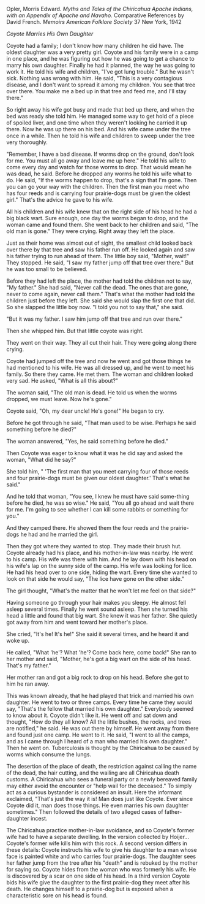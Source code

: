 
Opler, Morris Edward. *Myths and Tales of the Chiricahua Apache Indians, with an Appendix of Apache and Navaho.* Comparative References by David French. *Memoirs American Folklore Society* 37 New York, 1942

*Coyote Marries His Own Daughter*

Coyote had a family; I don't know how many children he did have. The oldest daughter was a very pretty girl. Coyote and his family were in a camp in one place, and he was figuring out how he was going to get a chance to marry his own daughter. Finally he had it planned, the way he was going to work it. He told his wife and children, "I've got lung trouble." But he wasn't sick. Nothing was wrong with him. He said, "This is a very contagious disease, and I don't want to spread it among my children. You see that tree over there. You make me a bed up in that tree and feed me, and I'll stay there."

So right away his wife got busy and made that bed up there, and when the bed was ready she told him. He managed some way to get hold of a piece of spoiled liver, and one time when they weren't looking he carried it up there. Now he was up there on his bed. And his wife came under the tree once in a while. Then he told his wife and children to sweep under the tree very thoroughly.

"Remember, I have a bad disease. If worms drop on the ground, don't look for me.  You must all go away and leave me up here." He told his wife to come every day and watch for those worms to drop. That would mean he was dead, he said. Before he dropped any worms he told his wife what to do. He said, "If the worms happen to drop, that's a sign that I'm gone. Then you can go your way with the children. Then the first man you meet who has four reeds and is carrying four prairie-dogs must be given the oldest girl." That's the advice he gave to his wife.

All his children and his wife knew that on the right side of his head he had a big black wart. Sure enough, one day the worms began to drop, and the woman came and found them. She went back to her children and said, "The old man is gone." They were crying. Right away they left the place.

Just as their home was almost out of sight, the smallest child looked back over there by that tree and saw his father run off. He looked again and saw his father trying to run ahead of them. The little boy said, "Mother, wait!" They stopped. He said, "I saw my father jump off that tree over there." But he was too small to be believed. 

Before they had left the place, the mother had told the children not to say, "My father." She had said, "Never call the dead. The ones that are gone, never to come again, never call them." That's what the mother had told the children just before they left. She said she would slap the first one that did. So she slapped the little boy now. "I told you not to say that," she said.

"But it was my father. I saw him jump off that tree and run over there."

Then she whipped him. But that little coyote was right.

They went on their way. They all cut their hair. They were going along there crying. 

Coyote had jumped off the tree and now he went and got those things he had mentioned to his wife. He was all dressed up, and he went to meet his family. So there they came. He met them. The woman and children looked very sad. He asked, "What is all this about?"

The woman said, "The old man is dead. He told us when the worms dropped, we must leave. Now he's gone."

Coyote said, "Oh, my dear uncle! He's gone!" He began to cry.  

Before he got through he said, "That man used to be wise. Perhaps he said something before he died?"

The woman answered, "Yes, he said something before he died."

Then Coyote was eager to know what it was he did say and asked the woman, "What did he say?"

She told him, " 'The first man that you meet carrying four of those reeds and four prairie-dogs must be given our oldest daughter.' That's what he said."

And he told that woman, "You see, I knew he must have said some-thing before he died, he was so wise." He said, "You all go ahead and wait there for me. I'm going to see whether I can kill some rabbits or something for you."

And they camped there. He showed them the four reeds and the prairie-dogs he had and he married the girl.

Then they got where they wanted to stop. They made their brush hut. Coyote already had his place, and his mother-in-law was nearby. He went to his camp. His wife was there with him. And he lay down with his head on his wife's lap on the sunny side of the camp. His wife was looking for lice. He had his head over to one side, hiding the wart. Every time she wanted to look on that side he would say, "The lice have gone on the other side."

The girl thought, "What's the matter that he won't let me feel on that side?"

Having someone go through your hair makes you sleepy. He almost fell asleep several times. Finally he went sound asleep. Then she turned his head a little and found that big wart. She knew it was her father. She quietly got away from him and went toward her mother's place. 

She cried, "It's he! It's he!" She said it several times, and he heard it and woke up.

He called, "What 'he'? What 'he'? Come back here, come back!" She ran to her mother and said, "Mother, he's got a big wart on the side of his head. That's my father."

Her mother ran and got a big rock to drop on his head. Before she got to him he ran away. 

This was known already, that he had played that trick and married his own daughter. He went to two or three camps. Every time he came they would say, "That's the fellow that married his own daughter." Everybody seemed to know about it. Coyote didn't like it. He went off and sat down and thought, "How do they all know? All the little bushes, the rocks, and trees are notified," he said. He was out there by himself. He went away from there and found just one camp. He went to it. He said, "I went to all the camps, and as I came through I heard of a man who married his own daughter." Then he went on. Tuberculosis is thought by the Chiricahua to be caused by worms which consume the lungs.

The desertion of the place of death, the restriction against calling the name of the dead, the hair cutting, and the wailing are all Chiricahua death customs. A Chiricahua who sees a funeral party or a newly bereaved family may either avoid the encounter or "help wail for the deceased." To simply act as a curious bystander is considered an insult. Here the informant exclaimed, "That's just the way it is! Man does just like Coyote. Ever since Coyote did it, man does those things. He even marries his own daughter sometimes." Then followed the details of two alleged cases of father-daughter incest. 

The Chiricahua practice mother-in-law avoidance, and so Coyote's former wife had to have a separate dwelling. In the version collected by Hoijer... Coyote's former wife kills him with this rock. A second version differs in these details: Coyote instructs his wife to give his daughter to a man whose face is painted white and who carries four prairie-dogs. The daughter sees her father jump from the tree after his "death" and is rebuked by the mother for saying so. Coyote hides from the woman who was formerly his wife. He is discovered by a scar on one side of his head. In a third version Coyote bids his wife give the daughter to the first prairie-dog they meet after his death. He changes himself to a prairie-dog but is exposed when a characteristic sore on his head is found.
